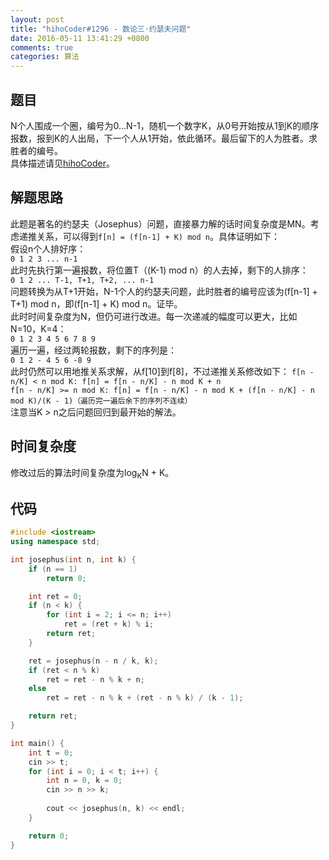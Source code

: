```yaml
---
layout: post
title: "hihoCoder#1296 - 数论三·约瑟夫问题"
date: 2016-05-11 13:41:29 +0800
comments: true
categories: 算法
---
```


## 题目
N个人围成一个圈，编号为0...N-1，随机一个数字K，从0号开始按从1到K的顺序报数，报到K的人出局，下一个人从1开始，依此循环。最后留下的人为胜者。求胜者的编号。  
具体描述请见[hihoCoder](http://hihocoder.com/problemset/problem/1296)。
<!--more-->
## 解题思路
此题是著名的约瑟夫（Josephus）问题，直接暴力解的话时间复杂度是MN。考虑递推关系，可以得到`f[n] = (f[n-1] + K) mod n`。具体证明如下：  
假设n个人排好序：  
`0 1 2 3 ... n-1`  
此时先执行第一遍报数，将位置T（(K-1) mod n）的人去掉，剩下的人排序：  
`0 1 2 ... T-1, T+1, T+2, ... n-1`  
问题转换为从T+1开始，N-1个人的约瑟夫问题，此时胜者的编号应该为(f[n-1] + T+1) mod n，即(f[n-1] + K) mod n。证毕。  
此时时间复杂度为N，但仍可进行改进。每一次递减的幅度可以更大，比如N=10，K=4：  
`0 1 2 3 4 5 6 7 8 9`  
遍历一遍，经过两轮报数，剩下的序列是：  
`0 1 2 - 4 5 6 -8 9`  
此时仍然可以用地推关系求解，从f[10]到f[8]，不过递推关系修改如下：
`f[n - n/K] < n mod K: f[n] = f[n - n/K] - n mod K + n`  
`f[n - n/K] >= n mod K: f[n] = f[n - n/K] - n mod K + (f[n - n/K] - n mod K)/(K - 1)（遍历完一遍后余下的序列不连续）`  
注意当K > n之后问题回归到最开始的解法。
## 时间复杂度
修改过后的算法时间复杂度为log<sub>K</sub>N + K。
## 代码
```c++
#include <iostream>
using namespace std;

int josephus(int n, int k) {
	if (n == 1)
		return 0;

	int ret = 0;
	if (n < k) {
		for (int i = 2; i <= n; i++)
			ret = (ret + k) % i;
		return ret;
	}

	ret = josephus(n - n / k, k);
	if (ret < n % k)
		ret = ret - n % k + n;
	else
		ret = ret - n % k + (ret - n % k) / (k - 1);

	return ret;
}

int main() {
	int t = 0;
	cin >> t;
	for (int i = 0; i < t; i++) {
		int n = 0, k = 0;
		cin >> n >> k;
		
		cout << josephus(n, k) << endl;
	}

	return 0;
}
```